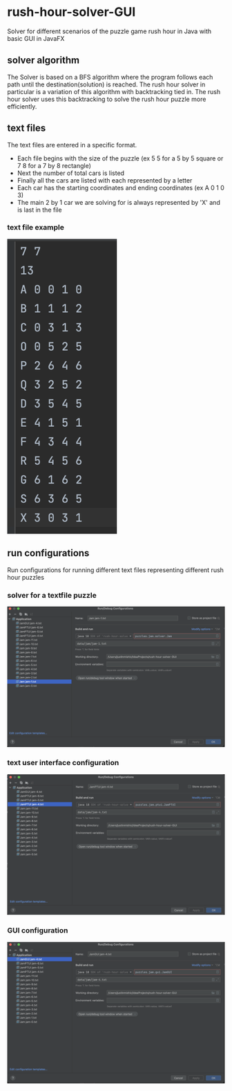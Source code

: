 # rush-hour-solver-GUI
Solver for different scenarios of the puzzle game rush hour in Java with basic GUI in JavaFX

## solver algorithm
The Solver is based on a BFS algorithm where the program follows each path until the destination(solution) is reached. The rush hour solver in particular is a variation of this algorithm with backtracking tied in. The rush hour solver uses this backtracking to solve the rush hour puzzle more efficiently.

## text files
The text files are entered in a specific format.
- Each file begins with the size of the puzzle (ex 5 5 for a 5 by 5 square or 7 8 for a 7 by 8 rectangle)
- Next the number of total cars is listed
- Finally all the cars are listed with each represented by a letter 
- Each car has the starting coordinates and ending coordinates (ex A 0 1 0 3)
- The main 2 by 1 car we are solving for is always represented by 'X' and is last in the file


### text file example
![text file example](text-file-example.png)

## run configurations
Run configurations for running different text files representing different rush hour puzzles

### solver for a textfile puzzle
![rush hour textfile for puzzle configuration](rush-hour-textfile.png)

### text user interface configuration
![rush hour tui run configuration](rush-hour-tui.png)

### GUI configuration
![rush hour gui run configuration](rush-hour-gui.png)
